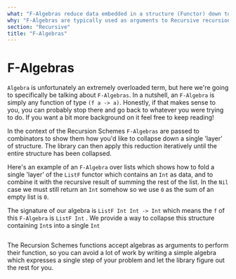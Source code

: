```yaml
---
what: "F-Algebras reduce data embedded in a structure (Functor) down to a single value"
why: "F-Algebras are typically used as arguments to Recursive recursion-schemes"
section: "Recursive"
title: "F-Algebras"
---
```


# F-Algebras

`Algebra` is unfortunately an extremely overloaded term, but here we're going
to specifically be talking about `F-Algebras`. In a nutshell, an `F-Algebra` is
simply any function of type `(f a -> a)`. Honestly, if that makes sense to you,
you can probably stop there and go back to whatever you were trying to do. 
If you want a bit more background on it feel free to keep reading!

In the context of the Recursion Schemes `F-Algebras` are passed to combinators to 
show them how you'd like to collapse down a single 'layer' of structure. The library
can then apply this reduction iteratively until the entire structure has been collapsed.

Here's an example of an `F-Algebra` over lists which shows how to fold a single
'layer' of the `ListF` functor which contains an `Int` as data, and to combine
it with the recursive result of summing the rest of the list. In the `Nil` case we must still
return an `Int` somehow so we use `0` as the sum of an empty list is `0`.

The signature of our algebra is `ListF Int Int -> Int` which means the `f` of
this `F-Algebra` is `ListF Int` . We provide a way to collapse this structure
containing `Int`s into a single `Int`

```{.haskell include=articles/src/Examples/Algebra/FAlgebra.hs snippet=list-sum-algebra}
```

The Recursion Schemes functions accept algebras as arguments to perform their
function, so you can avoid a lot of work by writing a simple algebra which
expresses a single step of your problem and let the library figure out the rest
for you.

